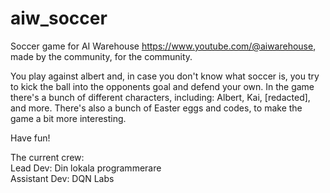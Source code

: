 # aiw_soccer

Soccer game for AI Warehouse https://www.youtube.com/@aiwarehouse, made by the community, for the community.

You play against albert and, in case you don't know what soccer is, you try to kick the ball into the opponents goal and defend your own. In the game there's a bunch of different characters, including: Albert, Kai, [redacted], and more. There's also a bunch of Easter eggs and codes, to make the game a bit more interesting.

Have fun!

The current crew: \
Lead Dev: Din lokala programmerare \
Assistant Dev: DQN Labs

